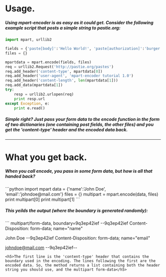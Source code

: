 <h1>Usage.</h1>
<h5>Using mpart-encoder is as easy as it could get. Consider the following example script that posts a simple string to pastie.org:</h5>

```python
import mpart, urllib2

fields = {'paste[body]':'Hello World!', 'paste[authorization]':'burger', 'paste[restricted]':'0','paste[parser_id]':'4','key':'','lang':''}
files = {}

mpartdata = mpart.encode(fields, files)
req = urllib2.Request('http://pastie.org/pastes')
req.add_header('content-type', mpartdata[0])
req.add_header('user-agent', 'mpart-encoder tutorial 1.0')
req.add_header('content-length', len(mpartdata[1]))
req.add_data(mpartdata[1])
try:
	resp = urllib2.urlopen(req)
	print resp.url
except Exception, e:
	print e.read()
```

<h5>Simple right? Just pass your form data to the encode function in the form of two dictionaries (one containing post fields, the other files) and you get the 'content-type' header and the encoded data back.</h5>
<hr/>
<h1>What you get back.</h1>
<h5>When you call encode, you pass in some form data, but how is all that handed back?</h5>
```python
import mpart
data = {'name':'John Doe', 'email':'johndoe@mail.com'}
files = {}
multipart = mpart.encode(data, files)
print multipart[0]
print multipart[1]
```
<h5>This yeilds the output (where the boundary is generated randomly):</h5>
```
multipart/form-data, boundary=9q3ep42ief
--9q3ep42ief
Content-Disposition: form-data; name="name"

John Doe
--9q3ep42ief
Content-Disposition: form-data; name="email"

johndoe@mail.com
--9q3ep42ief--

```
<h5>The first line is the 'content-type' header that contains the boundary used in the encoding. The lines following the first are the encoded data. So, the method returns a list containing both the header string you should use, and the multipart form-data</h5>


